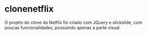 # clonenetflix
O projeto do clone da Netflix foi criado com JQuery e slickslide, com poucas funcionalidades, possuindo apenas a parte visual.
